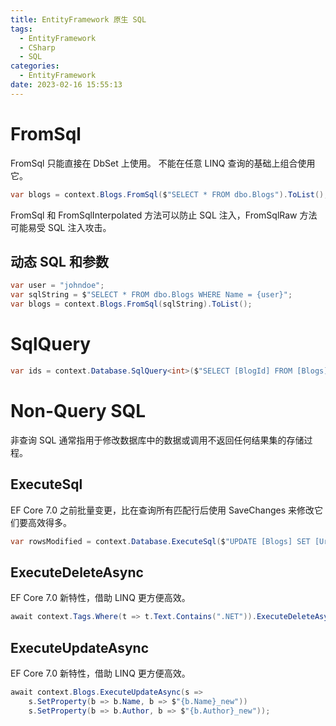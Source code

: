 ```yaml
---
title: EntityFramework 原生 SQL
tags:
  - EntityFramework
  - CSharp
  - SQL
categories:
  - EntityFramework
date: 2023-02-16 15:55:13
---
```


# FromSql

FromSql 只能直接在 DbSet 上使用。 不能在任意 LINQ 查询的基础上组合使用它。

```c#
var blogs = context.Blogs.FromSql($"SELECT * FROM dbo.Blogs").ToList();
```

FromSql 和 FromSqlInterpolated 方法可以防止 SQL 注入，FromSqlRaw 方法可能易受 SQL 注入攻击。

## 动态 SQL 和参数

```c#
var user = "johndoe";
var sqlString = $"SELECT * FROM dbo.Blogs WHERE Name = {user}";
var blogs = context.Blogs.FromSql(sqlString).ToList();
```

# SqlQuery

```c#
var ids = context.Database.SqlQuery<int>($"SELECT [BlogId] FROM [Blogs]").ToList();
```

# Non-Query SQL

非查询 SQL 通常指用于修改数据库中的数据或调用不返回任何结果集的存储过程。

## ExecuteSql

EF Core 7.0 之前批量变更，比在查询所有匹配行后使用 SaveChanges 来修改它们要高效得多。

```c#
var rowsModified = context.Database.ExecuteSql($"UPDATE [Blogs] SET [Url] = NULL");
```

## ExecuteDeleteAsync

EF Core 7.0 新特性，借助 LINQ 更方便高效。

```c#
await context.Tags.Where(t => t.Text.Contains(".NET")).ExecuteDeleteAsync();
```

## ExecuteUpdateAsync

EF Core 7.0 新特性，借助 LINQ 更方便高效。

```c#
await context.Blogs.ExecuteUpdateAsync(s =>
    s.SetProperty(b => b.Name, b => $"{b.Name}_new"))
    s.SetProperty(b => b.Author, b => $"{b.Author}_new"));
```
